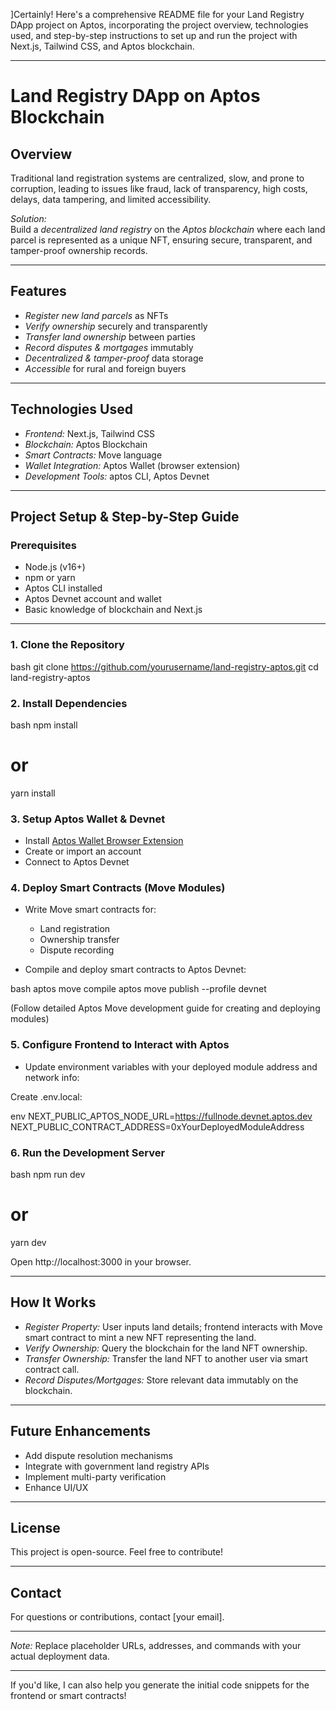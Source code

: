 ]Certainly! Here's a comprehensive README file for your Land Registry DApp project on Aptos, incorporating the project overview, technologies used, and step-by-step instructions to set up and run the project with Next.js, Tailwind CSS, and Aptos blockchain.

---

# Land Registry DApp on Aptos Blockchain

## Overview

Traditional land registration systems are centralized, slow, and prone to corruption, leading to issues like fraud, lack of transparency, high costs, delays, data tampering, and limited accessibility. 

*Solution:*  
Build a *decentralized land registry* on the *Aptos blockchain* where each land parcel is represented as a unique NFT, ensuring secure, transparent, and tamper-proof ownership records.

---

## Features

- *Register new land parcels* as NFTs
- *Verify ownership* securely and transparently
- *Transfer land ownership* between parties
- *Record disputes & mortgages* immutably
- *Decentralized & tamper-proof* data storage
- *Accessible* for rural and foreign buyers

---

## Technologies Used

- *Frontend:* Next.js, Tailwind CSS
- *Blockchain:* Aptos Blockchain
- *Smart Contracts:* Move language
- *Wallet Integration:* Aptos Wallet (browser extension)
- *Development Tools:* aptos CLI, Aptos Devnet

---

## Project Setup & Step-by-Step Guide

### Prerequisites

- Node.js (v16+)
- npm or yarn
- Aptos CLI installed
- Aptos Devnet account and wallet
- Basic knowledge of blockchain and Next.js

---

### 1. Clone the Repository

bash
git clone https://github.com/yourusername/land-registry-aptos.git
cd land-registry-aptos


### 2. Install Dependencies

bash
npm install
# or
yarn install


### 3. Setup Aptos Wallet & Devnet

- Install [Aptos Wallet Browser Extension](https://aptos.dev/tools/wallet/overview)
- Create or import an account
- Connect to Aptos Devnet

### 4. Deploy Smart Contracts (Move Modules)

- Write Move smart contracts for:

  - Land registration
  - Ownership transfer
  - Dispute recording

- Compile and deploy smart contracts to Aptos Devnet:

bash
aptos move compile
aptos move publish --profile devnet


(Follow detailed Aptos Move development guide for creating and deploying modules)

### 5. Configure Frontend to Interact with Aptos

- Update environment variables with your deployed module address and network info:

Create .env.local:

env
NEXT_PUBLIC_APTOS_NODE_URL=https://fullnode.devnet.aptos.dev
NEXT_PUBLIC_CONTRACT_ADDRESS=0xYourDeployedModuleAddress


### 6. Run the Development Server

bash
npm run dev
# or
yarn dev


Open http://localhost:3000 in your browser.

---

## How It Works

- *Register Property:* User inputs land details; frontend interacts with Move smart contract to mint a new NFT representing the land.
- *Verify Ownership:* Query the blockchain for the land NFT ownership.
- *Transfer Ownership:* Transfer the land NFT to another user via smart contract call.
- *Record Disputes/Mortgages:* Store relevant data immutably on the blockchain.

---

## Future Enhancements

- Add dispute resolution mechanisms
- Integrate with government land registry APIs
- Implement multi-party verification
- Enhance UI/UX

---

## License

This project is open-source. Feel free to contribute!

---

## Contact

For questions or contributions, contact [your email].

---

*Note:* Replace placeholder URLs, addresses, and commands with your actual deployment data.

---

If you'd like, I can also help you generate the initial code snippets for the frontend or smart contracts!
